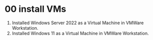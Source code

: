 # 00 install VMs


1. Installed Windows Server 2022 as a Virtual Machine in VMWare Workstation.
1. Installed Windows 11 as a Virtual Machine in VMWare Workstation.